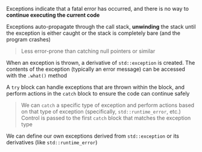 Exceptions indicate that a fatal error has occurred, and there is no way to **continue executing the current code**

Exceptions auto-propagate through the call stack, **unwinding** the stack until the exception is either caught or the stack is completely bare (and the program crashes)

> Less error-prone than catching null pointers or similar

When an exception is thrown, a derivative of `std::exception` is created. The contents of the exception (typically an error message) can be accessed with the `.what()` method

A `try` block can handle exceptions that are thrown within the block, and perform actions in the `catch` block to ensure the code can continue safely

> We can `catch` a specific type of exception and perform actions based on that type of exception (specifically, `std::runtime_error`, etc.)
> Control is passed to the first `catch` block that matches the exception type

We can define our own exceptions derived from `std::exception` or its derivatives (like `std::runtime_error`)